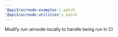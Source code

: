 ```yaml
---
'@api3/airnode-examples': patch
'@api3/airnode-utilities': patch
---
```


Modify run-airnode-locally to handle being run in CI
